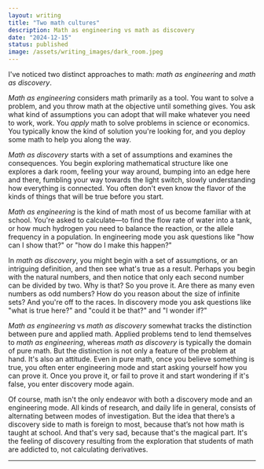 ```yaml
---
layout: writing
title: "Two math cultures"
description: Math as engineering vs math as discovery
date: "2024-12-15" 
status: published
image: /assets/writing_images/dark_room.jpeg
---
```



I've noticed two distinct approaches to math: *math as engineering* and *math as discovery*. 

*Math as engineering* considers math primarily as a tool. You want to solve a problem, and you throw math at the objective until something gives. You ask what kind of assumptions you can adopt that will make whatever you need to work, work. You _apply_ math to solve problems in science or economics. You typically know the kind of solution you're looking for, and you deploy some math to help you along the way. 

*Math as discovery* starts with a set of assumptions and examines the consequences.  You begin exploring mathematical structure like one explores a dark room, feeling your way around, bumping into an edge here and there, fumbling your way towards the light switch, slowly understanding how everything is connected. You often don't even know the flavor of the kinds of things that will be true before you start. 

_Math as engineering_ is the kind of math most of us become familiar with at school. You're asked to calculate—to find the flow rate of water into a tank, or how much hydrogen you need to balance the reaction, or the allele frequency in a population. In engineering mode you ask questions like "how can I show that?" or "how do I make this happen?" 

In _math as discovery_, you might begin with a set of assumptions, or an intriguing definition, and then see what's true as a result. Perhaps you begin with the natural numbers, and then notice that only each second number can be divided by two. Why is that? So you prove it. Are there as many even numbers as odd numbers? How do you reason about the size of infinite sets? And you're off to the races. In discovery mode you ask questions like "what is true here?" and "could it be that?" and "I wonder if?"

*Math as engineering* vs *math as discovery* somewhat tracks the distinction between pure and applied math. Applied problems tend to lend themselves to *math as engineering*, whereas _math as discovery_ is typically the domain of pure math. But the distinction is not only a feature of the problem at hand. It's also an attitude. Even in pure math, once you believe something is true, you often enter engineering mode and start asking yourself how you can prove it.  Once you prove it, or fail to prove it and start wondering if it's false, you enter discovery mode again. 

Of course, math isn't the only endeavor with both a discovery mode and an engineering mode. All kinds of research, and daily life in general, consists of alternating between modes of investigation. But the idea that there’s a discovery side to math is foreign to most, because that’s not how math is taught at school. And that's very sad, because that's the magical part. It's the feeling of discovery resulting from the exploration that students of math are addicted to, not calculating derivatives. 

---